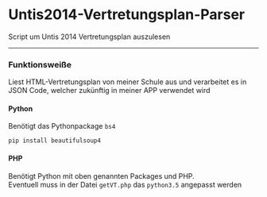 # Untis2014-Vertretungsplan-Parser
Script um Untis 2014 Vertretungsplan auszulesen

*****
### Funktionsweiße
Liest HTML-Vertretungsplan von meiner Schule aus und verarbeitet es in JSON Code, welcher zukünftig in meiner APP verwendet wird



#### Python
Benötigt das Pythonpackage `bs4`  
```
pip install beautifulsoup4
```

#### PHP
Benötigt Python mit oben genannten Packages und PHP.  
Eventuell muss in der Datei `getVT.php` das `python3.5` angepasst werden
